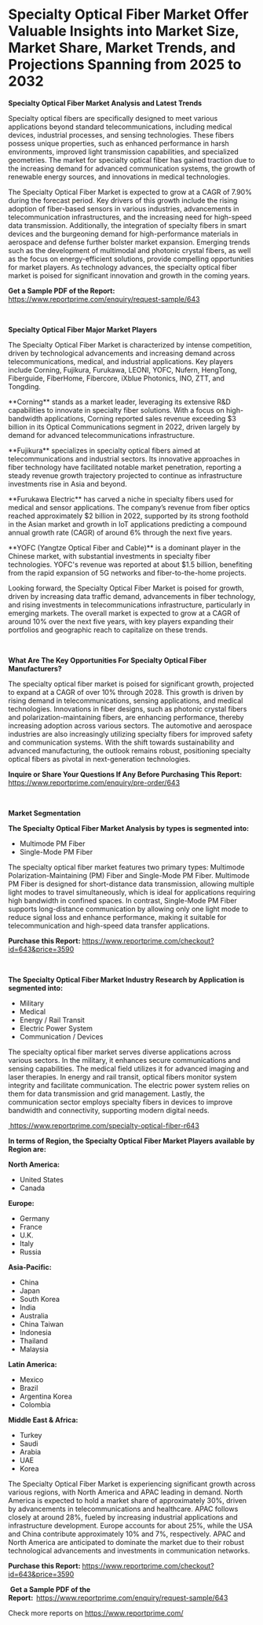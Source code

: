 <p><h1>Specialty Optical Fiber Market Offer Valuable Insights into Market Size, Market Share, Market Trends, and Projections Spanning from 2025 to 2032</h1></p><p><strong>Specialty Optical Fiber Market Analysis and Latest Trends</strong></p>
<p><p>Specialty optical fibers are specifically designed to meet various applications beyond standard telecommunications, including medical devices, industrial processes, and sensing technologies. These fibers possess unique properties, such as enhanced performance in harsh environments, improved light transmission capabilities, and specialized geometries. The market for specialty optical fiber has gained traction due to the increasing demand for advanced communication systems, the growth of renewable energy sources, and innovations in medical technologies.</p><p>The Specialty Optical Fiber Market is expected to grow at a CAGR of 7.90% during the forecast period. Key drivers of this growth include the rising adoption of fiber-based sensors in various industries, advancements in telecommunication infrastructures, and the increasing need for high-speed data transmission. Additionally, the integration of specialty fibers in smart devices and the burgeoning demand for high-performance materials in aerospace and defense further bolster market expansion. Emerging trends such as the development of multimodal and photonic crystal fibers, as well as the focus on energy-efficient solutions, provide compelling opportunities for market players. As technology advances, the specialty optical fiber market is poised for significant innovation and growth in the coming years.</p></p>
<p><strong>Get a Sample PDF of the Report:&nbsp;</strong> <a href="https://www.reportprime.com/enquiry/request-sample/643?utm_campaign=2190&utm_medium=2&utm_source=Github&utm_content=ia&utm_term=18032025&utm_id=specialty-optical-fiber">https://www.reportprime.com/enquiry/request-sample/643</a></p>
<p>&nbsp;</p>
<p><strong>Specialty Optical Fiber Major Market Players</strong></p>
<p><p>The Specialty Optical Fiber Market is characterized by intense competition, driven by technological advancements and increasing demand across telecommunications, medical, and industrial applications. Key players include Corning, Fujikura, Furukawa, LEONI, YOFC, Nufern, HengTong, Fiberguide, FiberHome, Fibercore, iXblue Photonics, INO, ZTT, and Tongding.</p><p>**Corning** stands as a market leader, leveraging its extensive R&D capabilities to innovate in specialty fiber solutions. With a focus on high-bandwidth applications, Corning reported sales revenue exceeding $3 billion in its Optical Communications segment in 2022, driven largely by demand for advanced telecommunications infrastructure.</p><p>**Fujikura** specializes in specialty optical fibers aimed at telecommunications and industrial sectors. Its innovative approaches in fiber technology have facilitated notable market penetration, reporting a steady revenue growth trajectory projected to continue as infrastructure investments rise in Asia and beyond.</p><p>**Furukawa Electric** has carved a niche in specialty fibers used for medical and sensor applications. The company’s revenue from fiber optics reached approximately $2 billion in 2022, supported by its strong foothold in the Asian market and growth in IoT applications predicting a compound annual growth rate (CAGR) of around 6% through the next five years.</p><p>**YOFC (Yangtze Optical Fiber and Cable)** is a dominant player in the Chinese market, with substantial investments in specialty fiber technologies. YOFC's revenue was reported at about $1.5 billion, benefiting from the rapid expansion of 5G networks and fiber-to-the-home projects.</p><p>Looking forward, the Specialty Optical Fiber Market is poised for growth, driven by increasing data traffic demand, advancements in fiber technology, and rising investments in telecommunications infrastructure, particularly in emerging markets. The overall market is expected to grow at a CAGR of around 10% over the next five years, with key players expanding their portfolios and geographic reach to capitalize on these trends.</p></p>
<p>&nbsp;</p>
<p><strong>What Are The Key Opportunities For Specialty Optical Fiber Manufacturers?</strong></p>
<p><p>The specialty optical fiber market is poised for significant growth, projected to expand at a CAGR of over 10% through 2028. This growth is driven by rising demand in telecommunications, sensing applications, and medical technologies. Innovations in fiber designs, such as photonic crystal fibers and polarization-maintaining fibers, are enhancing performance, thereby increasing adoption across various sectors. The automotive and aerospace industries are also increasingly utilizing specialty fibers for improved safety and communication systems. With the shift towards sustainability and advanced manufacturing, the outlook remains robust, positioning specialty optical fibers as pivotal in next-generation technologies.</p></p>
<p><strong>Inquire or Share Your Questions If Any Before Purchasing This Report:</strong> <a href="https://www.reportprime.com/enquiry/pre-order/643?utm_campaign=2190&utm_medium=2&utm_source=Github&utm_content=ia&utm_term=18032025&utm_id=specialty-optical-fiber">https://www.reportprime.com/enquiry/pre-order/643</a></p>
<p>&nbsp;</p>
<p><strong>Market Segmentation</strong></p>
<p><strong>The Specialty Optical Fiber Market Analysis by types is segmented into:</strong></p>
<p><ul><li>Multimode PM Fiber</li><li>Single-Mode PM Fiber</li></ul></p>
<p><p>The specialty optical fiber market features two primary types: Multimode Polarization-Maintaining (PM) Fiber and Single-Mode PM Fiber. Multimode PM Fiber is designed for short-distance data transmission, allowing multiple light modes to travel simultaneously, which is ideal for applications requiring high bandwidth in confined spaces. In contrast, Single-Mode PM Fiber supports long-distance communication by allowing only one light mode to reduce signal loss and enhance performance, making it suitable for telecommunication and high-speed data transfer applications.</p></p>
<p><strong>Purchase this Report:&nbsp;</strong><a href="https://www.reportprime.com/checkout?id=643&price=3590&utm_campaign=2190&utm_medium=2&utm_source=Github&utm_content=ia&utm_term=18032025&utm_id=specialty-optical-fiber">https://www.reportprime.com/checkout?id=643&price=3590</a></p>
<p>&nbsp;</p>
<p><strong>The Specialty Optical Fiber Market Industry Research by Application is segmented into:</strong></p>
<p><ul><li>Military</li><li>Medical</li><li>Energy / Rail Transit</li><li>Electric Power System</li><li>Communication / Devices</li></ul></p>
<p><p>The specialty optical fiber market serves diverse applications across various sectors. In the military, it enhances secure communications and sensing capabilities. The medical field utilizes it for advanced imaging and laser therapies. In energy and rail transit, optical fibers monitor system integrity and facilitate communication. The electric power system relies on them for data transmission and grid management. Lastly, the communication sector employs specialty fibers in devices to improve bandwidth and connectivity, supporting modern digital needs.</p></p>
<p><a href="https://www.reportprime.com/specialty-optical-fiber-r643?utm_campaign=2190&utm_medium=2&utm_source=Github&utm_content=ia&utm_term=18032025&utm_id=specialty-optical-fiber">&nbsp;https://www.reportprime.com/specialty-optical-fiber-r643</a></p>
<p><strong>In terms of Region, the Specialty Optical Fiber Market Players available by Region are:</strong></p>
<p>
    <p> <strong> North America: </strong>
        <ul>
            <li>United States</li>
            <li>Canada</li>
        </ul>
        </p> 
    <p> <strong> Europe: </strong>
        <ul>
            <li>Germany</li>
            <li>France</li>
            <li>U.K.</li>
            <li>Italy</li>
            <li>Russia</li>
        </ul>
        </p> 
    <p> <strong> Asia-Pacific: </strong>
        <ul>
            <li>China</li>
            <li>Japan</li>
            <li>South Korea</li>
            <li>India</li>
            <li>Australia</li>
            <li>China Taiwan</li>
            <li>Indonesia</li>
            <li>Thailand</li>
            <li>Malaysia</li>
        </ul>
        </p> 
    <p> <strong> Latin America: </strong>
        <ul>
            <li>Mexico</li>
            <li>Brazil</li>
            <li>Argentina Korea</li>
            <li>Colombia</li>
        </ul>
        </p> 
    <p> <strong> Middle East & Africa: </strong>
        <ul>
            <li>Turkey</li>
            <li>Saudi</li>
            <li>Arabia</li>
            <li>UAE</li>
            <li>Korea</li>
        </ul>
    </p>
    </p>
<p><p>The Specialty Optical Fiber Market is experiencing significant growth across various regions, with North America and APAC leading in demand. North America is expected to hold a market share of approximately 30%, driven by advancements in telecommunications and healthcare. APAC follows closely at around 28%, fueled by increasing industrial applications and infrastructure development. Europe accounts for about 25%, while the USA and China contribute approximately 10% and 7%, respectively. APAC and North America are anticipated to dominate the market due to their robust technological advancements and investments in communication networks.</p></p>
<p><strong>Purchase this Report: </strong><a href="https://www.reportprime.com/checkout?id=643&price=3590&utm_campaign=2190&utm_medium=2&utm_source=Github&utm_content=ia&utm_term=18032025&utm_id=specialty-optical-fiber">https://www.reportprime.com/checkout?id=643&price=3590</a></p>
<p>&nbsp;<strong>Get a Sample PDF of the Report:&nbsp;&nbsp;</strong><a href="https://www.reportprime.com/enquiry/request-sample/643?utm_campaign=2190&utm_medium=2&utm_source=Github&utm_content=ia&utm_term=18032025&utm_id=specialty-optical-fiber">https://www.reportprime.com/enquiry/request-sample/643</a></p>
<p><strong></strong></p>
<p>Check more reports on <a href="https://www.reportprime.com/?utm_campaign=2190&utm_medium=2&utm_source=Github&utm_content=ia&utm_term=18032025&utm_id=specialty-optical-fiber">https://www.reportprime.com/</a></p>